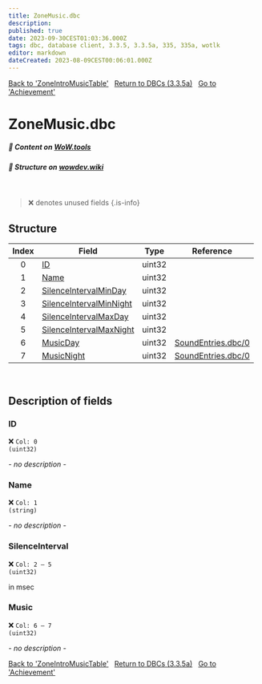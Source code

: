 ```yaml
---
title: ZoneMusic.dbc
description:
published: true
date: 2023-09-30CEST01:03:36.000Z
tags: dbc, database client, 3.3.5, 3.3.5a, 335, 335a, wotlk
editor: markdown
dateCreated: 2023-08-09CEST00:06:01.000Z
---
```

<a href="https://trinitycore.info/files/DBC/335/zoneintromusictable" class="mt-5 v-btn v-btn--depressed v-btn--flat v-btn--outlined theme--light v-size--default darkblue--text text--lighten-3"><span class="v-btn__content"><i aria-hidden="true" class="v-icon notranslate v-icon--left mdi mdi-arrow-left theme--light"></i><span>Back to 'ZoneIntroMusicTable'</span></span></a>&nbsp;&nbsp;&nbsp;<a href="https://trinitycore.info/files/DBC/335/home" class="mt-5 v-btn v-btn--depressed v-btn--flat v-btn--outlined theme--light v-size--default darkblue--text text--lighten-3"><span class="v-btn__content"><i aria-hidden="true" class="v-icon notranslate v-icon--left mdi mdi-home-outline theme--light"></i><span>Return to DBCs (3.3.5a)</span></span></a>&nbsp;&nbsp;&nbsp;<a href="https://trinitycore.info/files/DBC/335/achievement" class="mt-5 v-btn v-btn--depressed v-btn--flat v-btn--outlined theme--light v-size--default darkblue--text text--lighten-3"><span class="v-btn__content"><span>Go to 'Achievement'</span><i aria-hidden="true" class="v-icon notranslate v-icon--right mdi mdi-arrow-right theme--light"></i></span></a>

# ZoneMusic.dbc
##### :open_book: Content on [WoW.tools](https://wow.tools/dbc/?dbc=zonemusic&build=3.3.5.12340)
##### :pencil: Structure on [wowdev.wiki](https://wowdev.wiki/DB/ZoneMusic)
&nbsp;

> :x: denotes unused fields
{.is-info}


## Structure

| Index | Field | Type | Reference |
| :---: | --- | :---: | --- |
| 0 | [ID](#id) | uint32 |  |
| 1 | [Name](#id) | uint32 |  |
| 2 | [SilenceIntervalMinDay](#id) | uint32 |  |
| 3 | [SilenceIntervalMinNight](#id) | uint32 |  |
| 4 | [SilenceIntervalMaxDay](#id) | uint32 |  |
| 5 | [SilenceIntervalMaxNight](#id) | uint32 |  |
| 6 | [MusicDay](#id) | uint32 | [SoundEntries.dbc/0](/files/DBC/335/soundentries#id) |
| 7 | [MusicNight](#id) | uint32 | [SoundEntries.dbc/0](/files/DBC/335/soundentries#id) |
&nbsp;
## Description of fields

### ID
:x: <code>Col: 0 (uint32)</code>

*- no description -*
&nbsp;

### Name
:x: <code>Col: 1 (string)</code>

*- no description -*
&nbsp;

### SilenceInterval
:x: <code>Col: 2 &ndash; 5 (uint32)</code>

in msec
&nbsp;

### Music
:x: <code>Col: 6 &ndash; 7 (uint32)</code>

*- no description -*
&nbsp;

<a href="https://trinitycore.info/files/DBC/335/zoneintromusictable" class="mt-5 v-btn v-btn--depressed v-btn--flat v-btn--outlined theme--light v-size--default darkblue--text text--lighten-3"><span class="v-btn__content"><i aria-hidden="true" class="v-icon notranslate v-icon--left mdi mdi-arrow-left theme--light"></i><span>Back to 'ZoneIntroMusicTable'</span></span></a>&nbsp;&nbsp;&nbsp;<a href="https://trinitycore.info/files/DBC/335/home" class="mt-5 v-btn v-btn--depressed v-btn--flat v-btn--outlined theme--light v-size--default darkblue--text text--lighten-3"><span class="v-btn__content"><i aria-hidden="true" class="v-icon notranslate v-icon--left mdi mdi-home-outline theme--light"></i><span>Return to DBCs (3.3.5a)</span></span></a>&nbsp;&nbsp;&nbsp;<a href="https://trinitycore.info/files/DBC/335/achievement" class="mt-5 v-btn v-btn--depressed v-btn--flat v-btn--outlined theme--light v-size--default darkblue--text text--lighten-3"><span class="v-btn__content"><span>Go to 'Achievement'</span><i aria-hidden="true" class="v-icon notranslate v-icon--right mdi mdi-arrow-right theme--light"></i></span></a>
